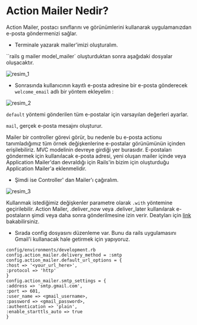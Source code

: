 # Action Mailer Nedir?

Action Mailer, postacı sınıflarını ve görünümlerini kullanarak uygulamanızdan e-posta göndermenizi sağlar.

- Terminale yazarak mailer'imizi oluşturalım.

``rails g mailer model_mailer`
oluşturduktan sonra aşağıdaki dosyalar oluşacaktır.

![resim_1](https://gitlab.com/privia_security/Software/staj/backend/priviahub-2022-cumhuriyet-uni-staj/-/raw/vesileyavuz/Hafta_7/active_mailer/img/Resim_1.png)

- Sonrasında kullanıcının kayıtlı e-posta adresine bir e-posta gönderecek `welcome_email` adlı bir yöntem ekleyelim :

![resim_2](https://gitlab.com/privia_security/Software/staj/backend/priviahub-2022-cumhuriyet-uni-staj/-/raw/vesileyavuz/Hafta_7/active_mailer/img/Resim_2.png)

`default` yöntemi gönderilen tüm e-postalar için varsayılan değerleri ayarlar.

`mail`, gerçek e-posta mesajını oluşturur. 

Mailer bir controller görevi görür, bu nedenle bu e-posta actionu tanımladığımız tüm örnek değişkenlerine e-postalar görünümünün içinden erişilebiliriz. MVC modelinin devreye girdiği yer burasıdır. E-postaları göndermek için kullanılacak e-posta adresi, yeni oluşan mailer içinde veya Application Mailer'dan devraldığı için Rails'in bizim için oluşturduğu Application Mailer'a eklenmelidir.

- Şimdi ise Controller' dan Mailer'ı çağıralım.

![resim_3](https://gitlab.com/privia_security/Software/staj/backend/priviahub-2022-cumhuriyet-uni-staj/-/raw/vesileyavuz/Hafta_7/active_mailer/img/Resim_3.png)

Kullanmak istediğimiz değişkenler parametre olarak `.with` yöntemine geçirilebilir. Action Mailer, .deliver_now veya .deliver_later kullanılarak e-postaların şimdi veya daha sonra gönderilmesine izin verir. Deatyları için [link](https://guides-rubyonrails-org.translate.goog/action_mailer_basics.html?_x_tr_sl=en&_x_tr_tl=tr&_x_tr_hl=tr&_x_tr_pto=sc) bakabilirsiniz.

- Sırada config dosyasını düzenleme var. Bunu da rails uygulamasını Gmail'i kullanacak hale getirmek için yapıyoruz.

``` 
config/environments/development.rb
config.action_mailer.delivery_method = :smtp
config.action_mailer.default_url_options = { 
:host => '<your_url_here>', 
:protocol => 'http'
}
config.action_mailer.smtp_settings = {
:address => 'smtp.gmail.com',
:port => 601,
:user_name => <gmail_username>,
:password => <gmail_password>,
:authentication => 'plain',
:enable_starttls_auto => true
}
```




